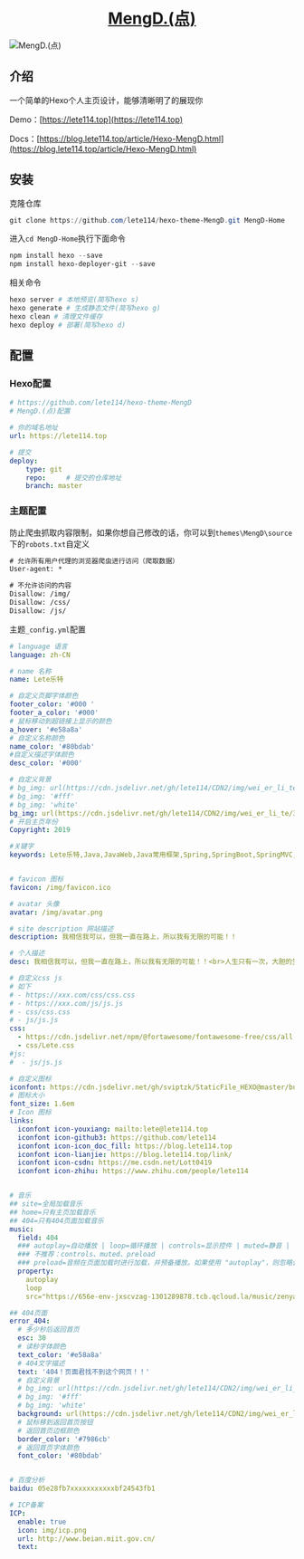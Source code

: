 <h1 align="center"><a href="https://github.com/lete114/hexo-theme-MengD" target="_blank">MengD.(点)</a></h1>

<img src="https://cdn.jsdelivr.net/gh/lete114/CDN2/img/zaxiang/HomePage.png" alt="MengD.(点)">


## 介绍
一个简单的Hexo个人主页设计，能够清晰明了的展现你

Demo：[https://lete114.top](https://lete114.top)

Docs：[https://blog.lete114.top/article/Hexo-MengD.html](https://blog.lete114.top/article/Hexo-MengD.html)


## 安装

克隆仓库
``` powershell
git clone https://github.com/lete114/hexo-theme-MengD.git MengD-Home
```

进入`cd MengD-Home`执行下面命令
``` powershell
npm install hexo --save
npm install hexo-deployer-git --save
```

相关命令
``` powershell
hexo server # 本地预览(简写hexo s)
hexo generate # 生成静态文件(简写hexo g)
hexo clean # 清理文件缓存
hexo deploy # 部署(简写hexo d)
```

## 配置

### Hexo配置

``` yml
# https://github.com/lete114/hexo-theme-MengD
# MengD.(点)配置

# 你的域名地址
url: https://lete114.top

# 提交
deploy:
    type: git
    repo:     # 提交的仓库地址
    branch: master
```

### 主题配置

防止爬虫抓取内容限制，如果你想自己修改的话，你可以到`themes\MengD\source`下的`robots.txt`自定义

``` txt
# 允许所有用户代理的浏览器爬虫进行访问（爬取数据）
User-agent: *

# 不允许访问的内容
Disallow: /img/
Disallow: /css/
Disallow: /js/
```

主题`_config.yml`配置

``` yml
# language 语言
language: zh-CN

# name 名称
name: Lete乐特

# 自定义页脚字体颜色
footer_color: '#000 '
footer_a_color: '#000'
# 鼠标移动到超链接上显示的颜色
a_hover: '#e58a8a'
# 自定义名称颜色
name_color: '#80bdab'
#自定义描述字体颜色
desc_color: '#000'

# 自定义背景
# bg_img: url(https://cdn.jsdelivr.net/gh/lete114/CDN2/img/wei_er_li_te/3.jpg)
# bg_img: '#fff'
# bg_img: 'white'
bg_img: url(https://cdn.jsdelivr.net/gh/lete114/CDN2/img/wei_er_li_te/3.jpg)
# 开启主页年份
Copyright: 2019

#关键字
keywords: Lete乐特,Java,JavaWeb,Java常用框架,Spring,SpringBoot,SpringMVC,MyBatis,数据库,MySQL,C#,.NET,开发工具,Git,GitHub,Gitee,(My)Eclipse,IDEA, Hexo,Linux,Maven,前端基础知识,HTML,CSS,JavaScript,jQuery,Ajax,Bootstrap,工具&#x2F;资源,教程,分享,推荐,娱乐,摄影,C#,CMD,Developer,Programmer,Coder


# favicon 图标
favicon: /img/favicon.ico

# avatar 头像
avatar: /img/avatar.png

# site description 网站描述
description: 我相信我可以，但我一直在路上，所以我有无限的可能！！

# 个人描述
desc: 我相信我可以，但我一直在路上，所以我有无限的可能！！<br>人生只有一次，大胆的生活，怎么舒服怎么来！！

# 自定义css js
# 如下
# - https://xxx.com/css/css.css
# - https://xxx.com/js/js.js
# - css/css.css
# - js/js.js
css:
  - https://cdn.jsdelivr.net/npm/@fortawesome/fontawesome-free/css/all.min.css
  - css/Lete.css
#js:
#  - js/js.js

# 自定义图标
iconfont: https://cdn.jsdelivr.net/gh/sviptzk/StaticFile_HEXO@master/butterfly/css/iconfont.min.css
# 图标大小
font_size: 1.6em
# Icon 图标
links:
  iconfont icon-youxiang: mailto:lete@lete114.top
  iconfont icon-github3: https://github.com/lete114
  iconfont icon-icon_doc_fill: https://blog.lete114.top
  iconfont icon-lianjie: https://blog.lete114.top/link/
  iconfont icon-csdn: https://me.csdn.net/Lott0419
  iconfont icon-zhihu: https://www.zhihu.com/people/lete114


# 音乐
## site=全局加载音乐
## home=只有主页加载音乐
## 404=只有404页面加载音乐
music:
  field: 404
  ### autoplay=自动播放 | loop=循环播放 | controls=显示控件 | muted=静音 | src=音频地址
  ### 不推荐：controls、muted、preload
  ### preload=音频在页面加载时进行加载，并预备播放。如果使用 "autoplay"，则忽略该属性
  property:
    autoplay
    loop
    src="https://656e-env-jxscvzag-1301289878.tcb.qcloud.la/music/zenyang.mp3"

## 404页面
error_404:
  # 多少秒后返回首页
  esc: 30
  # 读秒字体颜色
  text_color: '#e58a8a'
  # 404文字描述
  text: '404！页面君找不到这个网页！！'
  # 自定义背景
  # bg_img: url(https://cdn.jsdelivr.net/gh/lete114/CDN2/img/wei_er_li_te/3.jpg)
  # bg_img: '#fff'
  # bg_img: 'white'
  background: url(https://cdn.jsdelivr.net/gh/lete114/CDN2/img/wei_er_li_te/3.jpg)
  # 鼠标移到返回首页按钮
  # 返回首页边框颜色
  border_color: '#7986cb'
  # 返回首页字体颜色
  font_color: '#80bdab'


# 百度分析
baidu: 05e28fb7xxxxxxxxxxxbf24543fb1

# ICP备案
ICP:
  enable: true
  icon: img/icp.png
  url: http://www.beian.miit.gov.cn/
  text:
```

